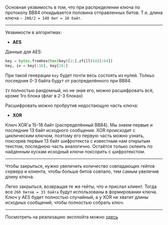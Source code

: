 Основная уязвимость в том, что при распределении ключа по протоколу BB84 откидывается половина отправленных битов. Т.е. длина ключа `~ 280/2 = 140 бит = 18 байт`.

---

Уязвимости в алгоритмах:
- __AES__

Данные для AES: 

```py
key = bytes.fromhex(hex(key)[2:].zfill(64)[:64])
key, iv = key[:16], key[16:]
```

При такой генерации `key` будет почти весь состоять из нулей. Толкьо последние 0-3 байта будут от распределённого при BB84. 

`IV` полностью рандомный, но не зная его, можно расшифровать всё, кроме 1го блока (флаг в 2-3 блоках)

Расшифровать можно пробрутив недостающую часть ключа:

- __XOR__
 
Ключ XOR'а 15-18 байт (распределённый BB84). Мы знаем первые и последние 13 байт исходного сообщения. XOR происходит с циклическим ключом, поэтому его первую часть можно узнать, поксорив первые 13 байт шифротекста с известным нам открытым текстом, последнюю часть аналогично. Остаётся только склеить по найденным кускам исходный ключи поксорить с шифротекстом.

---

Чтобы закрыться, нужно увеличить количество совпадающих гейтов сервера и клиента, чтобы больше битов совпало, тем самым увеличив длину ключа. 

Легко закрыться, возвращая те же гейты, что и прислал клиент. Тогда все `260 битов = 33 байта` будут использованы в формировании ключа. Ключ у AES будет полностью случайный, а у XOR не хватит длины исходных сообщений, чтобы полностью собрать ключ.

---

Посмотреть на реализацию эксплойта можно [здесь](./cracker.py)